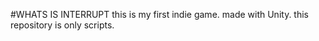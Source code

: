#WHATS IS INTERRUPT
this is my first indie game.
made with Unity. this repository is only scripts. 
